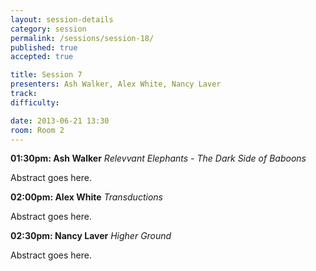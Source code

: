 ```yaml
---
layout: session-details
category: session
permalink: /sessions/session-18/
published: true
accepted: true

title: Session 7
presenters: Ash Walker, Alex White, Nancy Laver
track:
difficulty:

date: 2013-06-21 13:30
room: Room 2
---
```


**01:30pm: Ash Walker**
_Relevvant Elephants - The Dark Side of Baboons_

Abstract goes here.

**02:00pm: Alex White**
_Transductions_

Abstract goes here.

**02:30pm: Nancy Laver**
_Higher Ground_

Abstract goes here.
